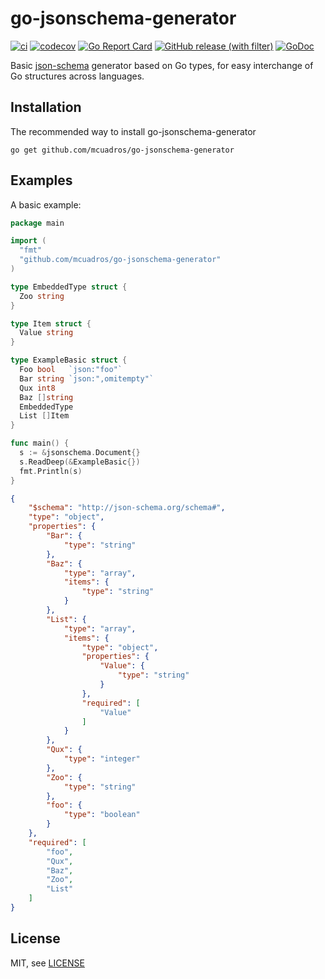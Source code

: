 go-jsonschema-generator
==============================

[![ci](https://github.com/losisin/go-jsonschema-generator/actions/workflows/ci.yaml/badge.svg)](https://github.com/losisin/go-jsonschema-generator/actions/workflows/ci.yaml)
[![codecov](https://codecov.io/gh/losisin/go-jsonschema-generator/graph/badge.svg?token=0QQVCFJH84)](https://codecov.io/gh/losisin/go-jsonschema-generator)
[![Go Report Card](https://goreportcard.com/badge/github.com/losisin/go-jsonschema-generator)](https://goreportcard.com/report/github.com/losisin/go-jsonschema-generator)
[![GitHub release (with filter)](https://img.shields.io/github/v/release/losisin/go-jsonschema-generator)](https://github.com/losisin/go-jsonschema-generator/releases)
[![GoDoc](http://godoc.org/github.com/losisin/go-jsonschema-generator?status.png)](http://godoc.org/github.com/losisin/go-jsonschema-generator)

Basic [json-schema](http://json-schema.org/) generator based on Go types, for easy interchange of Go structures across languages.


Installation
------------

The recommended way to install go-jsonschema-generator

```
go get github.com/mcuadros/go-jsonschema-generator
```

Examples
--------

A basic example:

```go
package main

import (
  "fmt"
  "github.com/mcuadros/go-jsonschema-generator"
)

type EmbeddedType struct {
  Zoo string
}

type Item struct {
  Value string
}

type ExampleBasic struct {
  Foo bool   `json:"foo"`
  Bar string `json:",omitempty"`
  Qux int8
  Baz []string
  EmbeddedType
  List []Item
}

func main() {
  s := &jsonschema.Document{}
  s.ReadDeep(&ExampleBasic{})
  fmt.Println(s)
}
```

```json
{
    "$schema": "http://json-schema.org/schema#",
    "type": "object",
    "properties": {
        "Bar": {
            "type": "string"
        },
        "Baz": {
            "type": "array",
            "items": {
                "type": "string"
            }
        },
        "List": {
            "type": "array",
            "items": {
                "type": "object",
                "properties": {
                    "Value": {
                        "type": "string"
                    }
                },
                "required": [
                    "Value"
                ]
            }
        },
        "Qux": {
            "type": "integer"
        },
        "Zoo": {
            "type": "string"
        },
        "foo": {
            "type": "boolean"
        }
    },
    "required": [
        "foo",
        "Qux",
        "Baz",
        "Zoo",
        "List"
    ]
}
```

License
-------

MIT, see [LICENSE](LICENSE)
